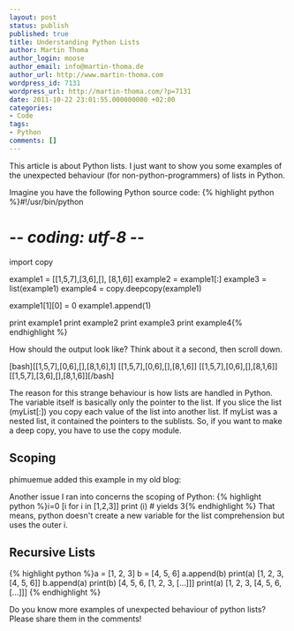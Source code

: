 ```yaml
---
layout: post
status: publish
published: true
title: Understanding Python Lists
author: Martin Thoma
author_login: moose
author_email: info@martin-thoma.de
author_url: http://www.martin-thoma.com
wordpress_id: 7131
wordpress_url: http://martin-thoma.com/?p=7131
date: 2011-10-22 23:01:55.000000000 +02:00
categories:
- Code
tags:
- Python
comments: []
---
```

This article is about Python lists. I just want to show you some examples of the unexpected behaviour (for non-python-programmers) of lists in Python.

Imagine you have the following Python source code:
{% highlight python %}#!/usr/bin/python
# -*- coding: utf-8 -*-
import copy

example1 = [[1,5,7],[3,6],[], [8,1,6]]
example2 = example1[:]
example3 = list(example1)
example4 = copy.deepcopy(example1)

example1[1][0] = 0
example1.append(1)

print example1
print example2
print example3
print example4{% endhighlight %}

How should the output look like? Think about it a second, then scroll down.
























[bash][[1,5,7],[0,6],[],[8,1,6],1]
[[1,5,7],[0,6],[],[8,1,6]]
[[1,5,7],[0,6],[],[8,1,6]]
[[1,5,7],[3,6],[],[8,1,6]][/bash]

The reason for this strange behaviour is how lists are handled in Python. The variable itself is basically only the pointer to the list. If you slice the list (myList[:]) you copy each value of the list into another list. If myList was a nested list, it contained the pointers to the sublists. So, if you want to make a deep copy, you have to use the copy module.

<h2>Scoping</h2>
phimuemue added this example in my old blog:

Another issue I ran into concerns the scoping of Python:
{% highlight python %}i=0
[i for i in [1,2,3]]
print (i) # yields 3{% endhighlight %}
That means, python doesn't create a new variable for the list comprehension but uses the outer i.

<h2>Recursive Lists</h2>
{% highlight python %}a = [1, 2, 3]
b = [4, 5, 6]
a.append(b)
print(a)
[1, 2, 3, [4, 5, 6]]
b.append(a)
print(b)
[4, 5, 6, [1, 2, 3, [...]]]
print(a)
[1, 2, 3, [4, 5, 6, [...]]]
{% endhighlight %}

Do you know more examples of unexpected behaviour of python lists? Please share them in the comments!
